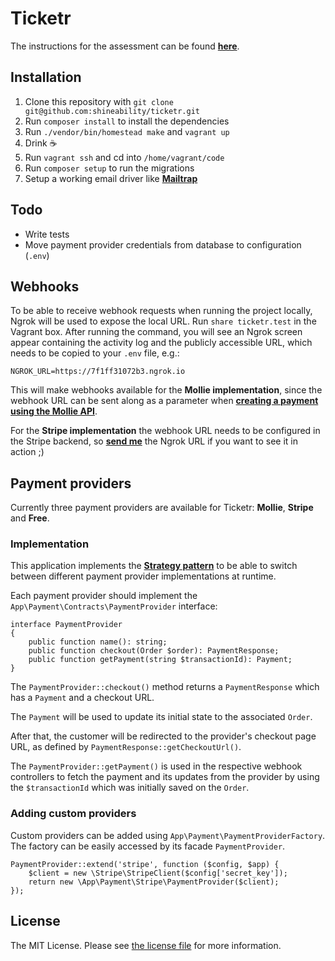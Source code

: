 # Ticketr

The instructions for the assessment can be found [**here**](ASSESSMENT.md).

## Installation

1. Clone this repository with `git clone git@github.com:shineability/ticketr.git`
2. Run `composer install` to install the dependencies
3. Run `./vendor/bin/homestead make` and `vagrant up` 
4. Drink ☕
5. Run `vagrant ssh` and cd into `/home/vagrant/code`
6. Run `composer setup` to run the migrations
7. Setup a working email driver like __[Mailtrap](https://mailtrap.io/)__

## Todo

- Write tests
- Move payment provider credentials from database to configuration (`.env`)


## Webhooks

To be able to receive webhook requests when running the project locally, Ngrok will be used to expose the local URL. Run `share ticketr.test` in the Vagrant box. After running the command, you will see an Ngrok screen appear containing the activity log and the publicly accessible URL, which needs to be copied to your `.env` file, e.g.: 

```
NGROK_URL=https://7f1ff31072b3.ngrok.io
```
This will make webhooks available for the **Mollie implementation**, since the webhook URL can be sent along as a parameter when [**creating a payment using the Mollie API**](https://docs.mollie.com/reference/v2/payments-api/create-payment).  

For the **Stripe implementation** the webhook URL needs to be configured in the Stripe backend, so [**send me**](https://github.com/shineability) the Ngrok URL if you want to see it in action ;)

## Payment providers

Currently three payment providers are available for Ticketr: **Mollie**, **Stripe** and
**Free**.

### Implementation

This application implements the [**Strategy pattern**](https://refactoring.guru/design-patterns/strategy) to be able to switch between different payment provider implementations at runtime.

Each payment provider should implement the `App\Payment\Contracts\PaymentProvider` interface:

```
interface PaymentProvider
{
    public function name(): string;
    public function checkout(Order $order): PaymentResponse;
    public function getPayment(string $transactionId): Payment;
}
```
The `PaymentProvider::checkout()` method returns a `PaymentResponse` which has a `Payment` and a checkout URL. 

The `Payment` will be used to update its initial state to the associated `Order`. 

After that, the customer will be redirected to the provider's checkout page URL, as defined by `PaymentResponse::getCheckoutUrl()`.

The `PaymentProvider::getPayment()` is used in the respective webhook controllers to fetch the payment and its updates from the provider by using the  `$transactionId` which was initially saved on the `Order`. 


### Adding custom providers

Custom providers can be added using `App\Payment\PaymentProviderFactory`. The factory can be easily accessed by its facade `PaymentProvider`.

```
PaymentProvider::extend('stripe', function ($config, $app) {
	$client = new \Stripe\StripeClient($config['secret_key']);
	return new \App\Payment\Stripe\PaymentProvider($client);
});
```

## License

The MIT License. Please see [the license file](LICENSE.md) for more information.
